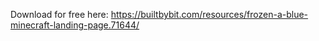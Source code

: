 Download for free here: https://builtbybit.com/resources/frozen-a-blue-minecraft-landing-page.71644/

